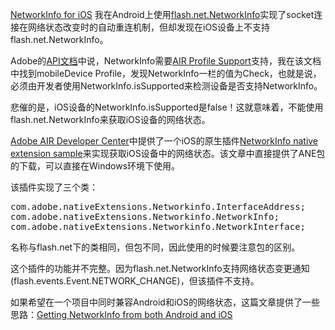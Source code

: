 [NetworkInfo for iOS](http://zengrong.net/post/1644.htm)
我在Android上使用[flash.net.NetworkInfo](http://help.adobe.com/en_US/FlashPlatform/reference/actionscript/3/flash/net/NetworkInfo.html)实现了socket连接在网络状态改变时的自动重连机制，但却发现在iOS设备上不支持flash.net.NetworkInfo。

Adobe的[API文档](http://help.adobe.com/en_US/FlashPlatform/reference/actionscript/3/flash/net/NetworkInfo.html)中说，NetworkInfo需要[AIR Profile Support](http://help.adobe.com/en_US/air/build/WS144092a96ffef7cc16ddeea2126bb46b82f-8000.html)支持，我在该文档中找到mobileDevice Profile，发现NetworkInfo一栏的值为Check，也就是说，必须由开发者使用NetworkInfo.isSupported来检测设备是否支持NetworkInfo。

悲催的是，iOS设备的NetworkInfo.isSupported是false！这就意味着，不能使用flash.net.NetworkInfo来获取iOS设备的网络状态。

[Adobe AIR Developer Center](http://www.adobe.com/devnet/air.html)中提供了一个iOS的原生插件[NetworkInfo native extension sample](http://www.adobe.com/devnet/air/native-extensions-for-air/extensions/networkinfo.html)来实现获取iOS设备中的网络状态。该文章中直接提供了ANE包的下载，可以直接在Windows环境下使用。

该插件实现了三个类：

<pre>
com.adobe.nativeExtensions.Networkinfo.InterfaceAddress; 
com.adobe.nativeExtensions.Networkinfo.NetworkInfo; 
com.adobe.nativeExtensions.Networkinfo.NetworkInterface; 
</pre>

名称与flash.net下的类相同，但包不同，因此使用的时候要注意包的区别。

这个插件的功能并不完整。因为flash.net.NetworkInfo支持网络状态变更通知(flash.events.Event.NETWORK_CHANGE)，但该插件不支持。

如果希望在一个项目中同时兼容Android和iOS的网络状态，这篇文章提供了一些思路：[Getting NetworkInfo from both Android and iOS](http://cookbooks.adobe.com/post_Getting_NetworkInfo_from_both_Android_and_iOS-19473.html)
